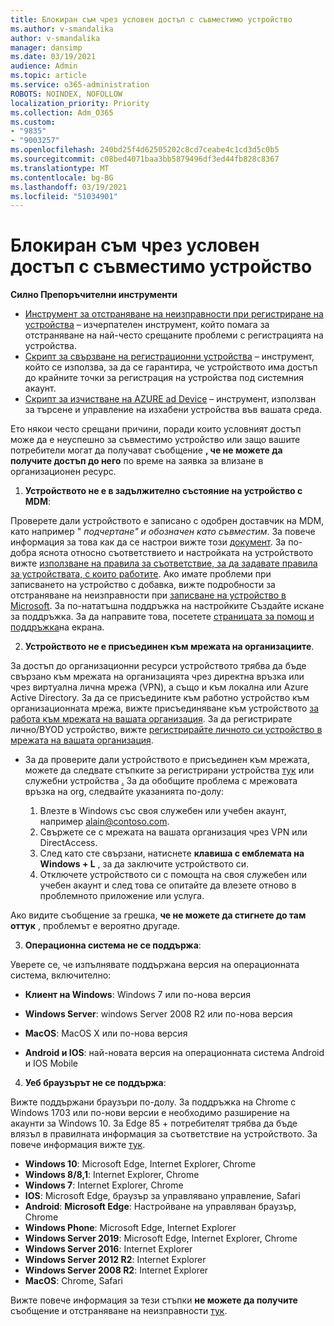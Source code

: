 ```yaml
---
title: Блокиран съм чрез условен достъп с съвместимо устройство
ms.author: v-smandalika
author: v-smandalika
manager: dansimp
ms.date: 03/19/2021
audience: Admin
ms.topic: article
ms.service: o365-administration
ROBOTS: NOINDEX, NOFOLLOW
localization_priority: Priority
ms.collection: Adm_O365
ms.custom:
- "9835"
- "9003257"
ms.openlocfilehash: 240bd25f4d62505202c8cd7ceabe4c1cd3d5c0b5
ms.sourcegitcommit: c08bed4071baa3bb5879496df3ed44fb828c8367
ms.translationtype: MT
ms.contentlocale: bg-BG
ms.lasthandoff: 03/19/2021
ms.locfileid: "51034901"
---
```

# <a name="im-getting-blocked-by-conditional-access-with-compliant-device"></a>Блокиран съм чрез условен достъп с съвместимо устройство

**Силно Препоръчителни инструменти**

- [Инструмент за отстраняване на неизправности при регистриране на устройства](https://docs.microsoft.com/samples/azure-samples/dsregtool/dsregtool/) – изчерпателен инструмент, който помага за отстраняване на най-често срещаните проблеми с регистрацията на устройства.
- [Скрипт за свързване на регистрационни устройства](https://docs.microsoft.com/samples/azure-samples/testdeviceregconnectivity/testdeviceregconnectivity/) – инструмент, който се използва, за да се гарантира, че устройството има достъп до крайните точки за регистрация на устройства под системния акаунт.
- [Скрипт за изчистване на AZURE ad Device](https://github.com/mzmaili/AzureADDeviceCleanup) – инструмент, използван за търсене и управление на изхабени устройства във вашата среда.

Ето някои често срещани причини, поради които условният достъп може да е неуспешно за съвместимо устройство или защо вашите потребители могат да получават съобщение **, че не можете да получите достъп до него** по време на заявка за влизане в организационен ресурс.

1. **Устройството не е в задължително състояние на устройство с MDM**:

Проверете дали устройството е записано с одобрен доставчик на MDM, като например " *подчертане" и обозначен като съвместим*. За повече информация за това как да се настрои вижте този [документ](https://docs.microsoft.com/mem/intune/enrollment/device-enrollment). За по-добра яснота относно съответствието и настройката на устройството вижте [използване на правила за съответствие, за да задавате правила за устройствата, с които работите](https://docs.microsoft.com/mem/intune/protect/device-compliance-get-started). Ако имате проблеми при записването на устройство с добавка, вижте подробности за отстраняване на неизправности при [записване на устройство в Microsoft](https://docs.microsoft.com/troubleshoot/mem/intune/troubleshoot-device-enrollment-in-intune). За по-нататъшна поддръжка на настройките Създайте искане за поддръжка. За да направите това, посетете [страницата за помощ и поддръжка](https://endpoint.microsoft.com/#blade/Microsoft_Intune_DeviceSettings/SupportMenu/helpSupport)на екрана.

2. **Устройството не е присъединен към мрежата на организациите**.

За достъп до организационни ресурси устройството трябва да бъде свързано към мрежата на организацията чрез директна връзка или чрез виртуална лична мрежа (VPN), а също и към локална или Azure Active Directory. За да се присъедините към работно устройство към организационната мрежа, вижте присъединяване към устройството [за работа към мрежата на вашата организация](https://docs.microsoft.com/azure/active-directory/user-help/user-help-join-device-on-network). За да регистрирате лично/BYOD устройство, вижте [регистрирайте личното си устройство в мрежата на вашата организация](https://docs.microsoft.com/azure/active-directory/user-help/user-help-register-device-on-network).

- За да проверите дали устройството е присъединен към мрежата, можете да следвате стъпките за регистрирани устройства [тук](https://docs.microsoft.com/azure/active-directory/user-help/user-help-register-device-on-network#to-verify-that-youre-registered) или служебни устройства [.](https://docs.microsoft.com/azure/active-directory/user-help/user-help-join-device-on-network#to-make-sure-youre-joined) За да обобщите проблема с мрежовата връзка на org, следвайте указанията по-долу:

    1. Влезте в Windows със своя служебен или учебен акаунт, например alain@contoso.com.
    2. Свържете се с мрежата на вашата организация чрез VPN или DirectAccess.
    3. След като сте свързани, натиснете **клавиша с емблемата на Windows + L** , за да заключите устройството си.
    4. Отключете устройството си с помощта на своя служебен или учебен акаунт и след това се опитайте да влезете отново в проблемното приложение или услуга.

Ако видите съобщение за грешка, **че не можете да стигнете до там оттук** , проблемът е вероятно другаде.

3. **Операционна система не се поддържа**:

Уверете се, че изпълнявате поддържана версия на операционната система, включително:

- **Клиент на Windows**: Windows 7 или по-нова версия

- **Windows Server**: windows Server 2008 R2 или по-нова версия

- **MacOS**: MacOS X или по-нова версия

- **Android и IOS**: най-новата версия на операционната система Android и IOS Mobile

4. **Уеб браузърът не се поддържа**:

Вижте поддържани браузъри по-долу. За поддръжка на Chrome с Windows 1703 или по-нови версии е необходимо разширение на акаунти за Windows 10. За Edge 85 + потребителят трябва да бъде влязъл в правилната информация за съответствие на устройството. За повече информация вижте [тук](https://docs.microsoft.com/azure/active-directory/conditional-access/concept-conditional-access-conditions#chrome-support).

- **Windows 10**: Microsoft Edge, Internet Explorer, Chrome
- **Windows 8/8,1**: Internet Explorer, Chrome
- **Windows 7**: Internet Explorer, Chrome
- **IOS**: Microsoft Edge, браузър за управлявано управление, Safari
- **Android**: **Microsoft Edge**: Настройване на управляван браузър, Chrome
- **Windows Phone**: Microsoft Edge, Internet Explorer
- **Windows Server 2019**: Microsoft Edge, Internet Explorer, Chrome
- **Windows Server 2016**: Internet Explorer
- **Windows Server 2012 R2**: Internet Explorer
- **Windows Server 2008 R2**: Internet Explorer
- **MacOS**: Chrome, Safari

Вижте повече информация за тези стъпки **не можете да получите** съобщение и отстраняване на неизправности [тук](https://docs.microsoft.com/azure/active-directory/user-help/user-help-device-remediation).
